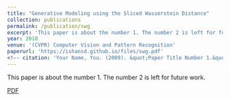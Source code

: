 ```yaml
---
title: "Generative Modeling using the Sliced Wasserstein Distance"
collection: publications
permalink: /publication/swg
excerpt: 'This paper is about the number 1. The number 2 is left for future work.'
year: 2018
venue: '(CVPR) Computer Vision and Pattern Recognition'
paperurl: 'https://ishansd.github.io/files/swg.pdf'
<!-- citation: 'Your Name, You. (2009). &quot;Paper Title Number 1.&quot; <i>Journal 1</i>. 1(1).' -->
---
```

This paper is about the number 1. The number 2 is left for future work.

[PDF](http://openaccess.thecvf.com/content_cvpr_2018/papers/Deshpande_Generative_Modeling_Using_CVPR_2018_paper.pdf')
